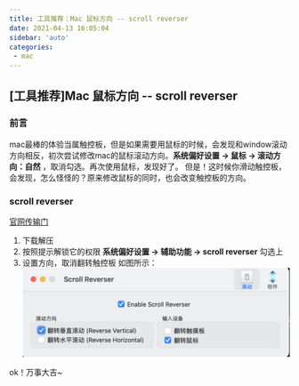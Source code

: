 ```yaml
---
title: 工具推荐：Mac 鼠标方向 -- scroll reverser
date: 2021-04-13 16:05:04
sidebar: 'auto'
categories: 
 - mac
---
```

## [工具推荐]Mac 鼠标方向 -- scroll reverser

### 前言
mac最棒的体验当属触控板，但是如果需要用鼠标的时候，会发现和window滚动方向相反，初次尝试修改mac的鼠标滚动方向。**系统偏好设置 -> 鼠标 -> 滚动方向：自然** ，取消勾选。再次使用鼠标，发现好了。
但是！这时候你滑动触控板，会发现，怎么怪怪的？原来修改鼠标的同时，也会改变触控板的方向。

### scroll reverser 
[官网传输门](http://pilotmoon.com/scrollreverser/)

1. 下载解压
2. 按照提示解锁它的权限 **系统偏好设置 -> 辅助功能 -> scroll reverser** 勾选上
3. 设置方向，取消翻转触控板
如图所示：
![设置](./images/scrollreverser.png)

ok！万事大吉~